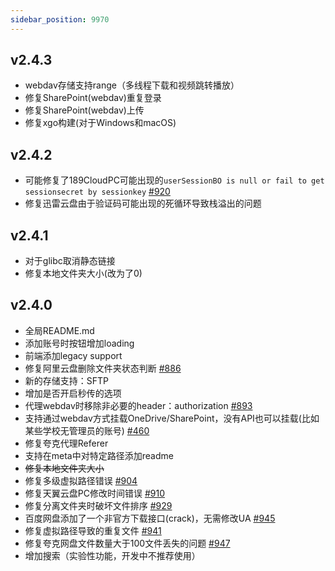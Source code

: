 ```yaml
---
sidebar_position: 9970
---
```


## v2.4.3
- webdav存储支持range（多线程下载和视频跳转播放）
- 修复SharePoint(webdav)重复登录
- 修复SharePoint(webdav)上传
- 修复xgo构建(对于Windows和macOS)

## v2.4.2
- 可能修复了189CloudPC可能出现的`userSessionBO is null or fail to get sessionsecret by sessionkey` [#920](https://github.com/Xhofe/alist/issues/920)
- 修复迅雷云盘由于验证码可能出现的死循环导致栈溢出的问题

## v2.4.1
- 对于glibc取消静态链接
- 修复本地文件夹大小(改为了0)

## v2.4.0

- 全局README.md
- 添加账号时按钮增加loading
- 前端添加legacy support
- 修复阿里云盘删除文件夹状态判断 [#886](https://github.com/Xhofe/alist/issues/886)
- 新的存储支持：SFTP
- 增加是否开启秒传的选项
- 代理webdav时移除非必要的header：authorization [#893](https://github.com/Xhofe/alist/issues/893)
- 支持通过webdav方式挂载OneDrive/SharePoint，没有API也可以挂载(比如某些学校无管理员的账号) [#460](https://github.com/Xhofe/alist/issues/460)
- 修复夸克代理Referer
- 支持在meta中对特定路径添加readme
- ~~修复本地文件夹大小~~
- 修复多级虚拟路径错误 [#904](https://github.com/Xhofe/alist/issues/904)
- 修复天翼云盘PC修改时间错误 [#910](https://github.com/Xhofe/alist/issues/910)
- 修复分离文件夹时破坏文件排序 [#929](https://github.com/Xhofe/alist/issues/929)
- 百度网盘添加了一个非官方下载接口(crack)，无需修改UA [#945](https://github.com/Xhofe/alist/issues/945)
- 修复虚拟路径导致的重复文件 [#941](https://github.com/Xhofe/alist/issues/941)
- 修复夸克网盘文件数量大于100文件丢失的问题 [#947](https://github.com/Xhofe/alist/issues/947)
- 增加搜索（实验性功能，开发中不推荐使用）